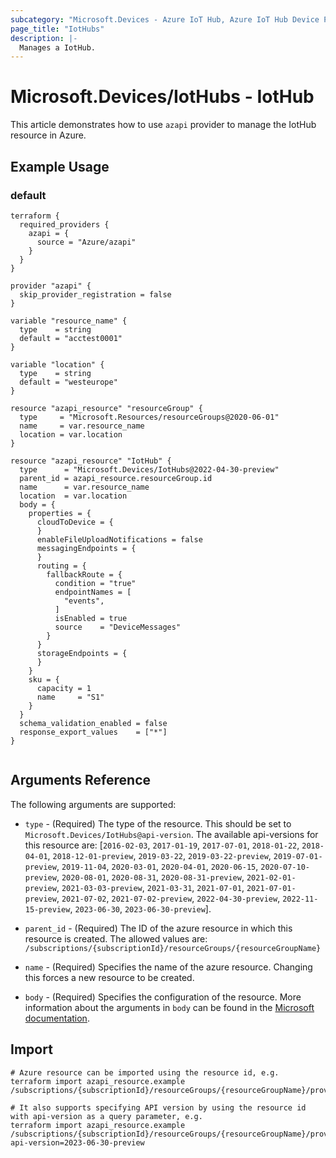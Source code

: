 ```yaml
---
subcategory: "Microsoft.Devices - Azure IoT Hub, Azure IoT Hub Device Provisioning Service"
page_title: "IotHubs"
description: |-
  Manages a IotHub.
---
```


# Microsoft.Devices/IotHubs - IotHub

This article demonstrates how to use `azapi` provider to manage the IotHub resource in Azure.

## Example Usage

### default

```hcl
terraform {
  required_providers {
    azapi = {
      source = "Azure/azapi"
    }
  }
}

provider "azapi" {
  skip_provider_registration = false
}

variable "resource_name" {
  type    = string
  default = "acctest0001"
}

variable "location" {
  type    = string
  default = "westeurope"
}

resource "azapi_resource" "resourceGroup" {
  type     = "Microsoft.Resources/resourceGroups@2020-06-01"
  name     = var.resource_name
  location = var.location
}

resource "azapi_resource" "IotHub" {
  type      = "Microsoft.Devices/IotHubs@2022-04-30-preview"
  parent_id = azapi_resource.resourceGroup.id
  name      = var.resource_name
  location  = var.location
  body = {
    properties = {
      cloudToDevice = {
      }
      enableFileUploadNotifications = false
      messagingEndpoints = {
      }
      routing = {
        fallbackRoute = {
          condition = "true"
          endpointNames = [
            "events",
          ]
          isEnabled = true
          source    = "DeviceMessages"
        }
      }
      storageEndpoints = {
      }
    }
    sku = {
      capacity = 1
      name     = "S1"
    }
  }
  schema_validation_enabled = false
  response_export_values    = ["*"]
}


```



## Arguments Reference

The following arguments are supported:

* `type` - (Required) The type of the resource. This should be set to `Microsoft.Devices/IotHubs@api-version`. The available api-versions for this resource are: [`2016-02-03`, `2017-01-19`, `2017-07-01`, `2018-01-22`, `2018-04-01`, `2018-12-01-preview`, `2019-03-22`, `2019-03-22-preview`, `2019-07-01-preview`, `2019-11-04`, `2020-03-01`, `2020-04-01`, `2020-06-15`, `2020-07-10-preview`, `2020-08-01`, `2020-08-31`, `2020-08-31-preview`, `2021-02-01-preview`, `2021-03-03-preview`, `2021-03-31`, `2021-07-01`, `2021-07-01-preview`, `2021-07-02`, `2021-07-02-preview`, `2022-04-30-preview`, `2022-11-15-preview`, `2023-06-30`, `2023-06-30-preview`].

* `parent_id` - (Required) The ID of the azure resource in which this resource is created. The allowed values are:  
  `/subscriptions/{subscriptionId}/resourceGroups/{resourceGroupName}`

* `name` - (Required) Specifies the name of the azure resource. Changing this forces a new resource to be created.

* `body` - (Required) Specifies the configuration of the resource. More information about the arguments in `body` can be found in the [Microsoft documentation](https://learn.microsoft.com/en-us/azure/templates/Microsoft.Devices/IotHubs?pivots=deployment-language-terraform).

## Import

 ```shell
 # Azure resource can be imported using the resource id, e.g.
 terraform import azapi_resource.example /subscriptions/{subscriptionId}/resourceGroups/{resourceGroupName}/providers/Microsoft.Devices/IotHubs/{resourceName}
 
 # It also supports specifying API version by using the resource id with api-version as a query parameter, e.g.
 terraform import azapi_resource.example /subscriptions/{subscriptionId}/resourceGroups/{resourceGroupName}/providers/Microsoft.Devices/IotHubs/{resourceName}?api-version=2023-06-30-preview
 ```
